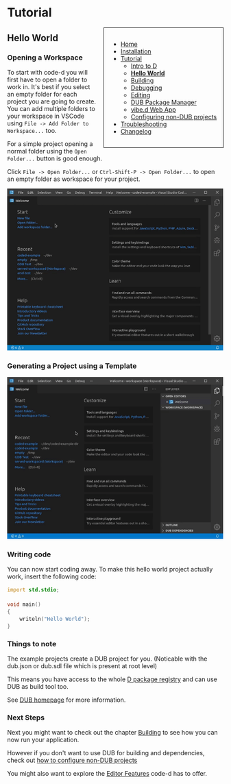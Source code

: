 <!-- Documentation generated from docs-src/hello-world.md -->

# Tutorial

<div style="float: right; margin-left: 1em; padding: 1em; border: 1px solid white; position: relative; z-index: 10; outline: 1px solid black;">

* [Home](index.md)
* [Installation](install.md)
* [Tutorial](intro-to-d.md)
	* [Intro to D](intro-to-d.md)
	* **[Hello World](hello-world.md)**
	* [Building](building.md)
	* [Debugging](debugging.md)
	* [Editing](editing.md)
	* [DUB Package Manager](dub.md)
	* [vibe.d Web App](vibe-d.md)
	* [Configuring non-DUB projects](non-dub.md)
* [Troubleshooting](troubleshooting.md)
* [Changelog](../CHANGELOG.md)

</div>

## Hello World

### Opening a Workspace

To start with code-d you will first have to open a folder to work in. It's best if you select an empty folder for each project you are going to create. You can add multiple folders to your workspace in VSCode using `File -> Add Folder to Workspace...` too.

For a simple project opening a normal folder using the `Open Folder...` button is good enough.

Click `File -> Open Folder...` or `Ctrl-Shift-P -> Open Folder...` to open an empty folder as workspace for your project.

![example video](video_open_folder.gif)

### Generating a Project using a Template

![example video](video_create_project.gif)

### Writing code

You can now start coding away. To make this hello world project actually work, insert the following code:

```d
import std.stdio;

void main()
{
	writeln("Hello World");
}
```

### Things to note

The example projects create a DUB project for you. (Noticable with the dub.json or dub.sdl file which is present at root level)

This means you have access to the whole [D package registry](https://code.dlang.org) and can use DUB as build tool too.

See [DUB homepage](https://dub.pm) for more information.

### Next Steps

Next you might want to check out the chapter [Building](building.md) to see how you can now run your application.

However if you don't want to use DUB for building and dependencies, check out [how to configure non-DUB projects](non-dub.md)

You might also want to explore the [Editor Features](editing.md) code-d has to offer.
